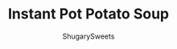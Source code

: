 ---
layout: ../../layouts/MarkdownPostLayout.astro
title: Instant Pot Potato Soup
author: ShugarySweets
pubDate: 2020-07-16
description: "Potato Soup loaded with bacon and topped with shredded cheese is a comforting and hearty Instant Pot meal! It doesn&#x27;t get any better than creamy homemade soup that&#x27;s ready in less time than it takes to order takeout."
image_url: https://www.shugarysweets.com/wp-content/uploads/2020/07/instant-pot-potato-soup-4.jpg
tags: ["Soups and Stews","American"]
calories: 804
protein: 21
carbohydrates: 114
fats: 30
fiber: 10
ingredients: ["1 shallot","2 jalapenos ","3 cloves garlic","10 red potatoes","½ bag baby yellow potatoes (about 15-20 potatoes)","½ cup chopped bacon","4 Tbsp unsalted butter, divided","32 oz chicken broth","1 tsp fresh Thyme (a couple stalks)","3 Tbsp corn starch","3 Tbsp water","1 cup whole milk","1 cup heavy whipping cream","1 tsp black pepper","Green onion (garnish)","½ cup shredded cheddar cheese, optional","Sliced jalapenos, for garnish, optional"]
serves: 6
time: "35 minutes"
prepTime: "15 minutes"
instructions: ["Dice shallot, jalapeno, and press the garlic cloves. Set aside. Cut red potatoes into fourths and baby yellow potatoes into halves. Cut bacon into small pieces. ","Select saute setting on instant pot. Add 2 Tbsp butter, shallot, jalapeno, garlic, and bacon. Cook for 3 minutes. Turn off.","Deglaze the pot by adding the chicken broth, and scraping the bits stuck to the bottom with a wooden spoon.","Add potatoes, 2 Tbsp butter and fresh thyme to the pot. Secure the lid in place and make sure the valve on top is set to \"SEALING.\"","Select High Pressure for a cook time of 8 minutes.","While the soup cooks, in a small bowl, mix 3 tbsp cornstarch and 3 tbsp water to make a slurry. Set aside.","When the cook time ends, do a quick release of the pressure by moving the valve on top to \"VENTING.\"","Open the lid and add the cornstarch slurry with 1 cup whole milk, 1 cup heavy whipping cream, and black pepper to the pot and stir. Set to SAUTE and cook for 8 minutes, until thickened. ","Lightly mash potatoes to desired consistency. Let cool for 10 minutes to thicken. Top with shredded cheese & green onion, and sour cream if desired. Add more bacon bits too if desired."]
nutrition: ["804 calories","114 grams carbohydrates","88 milligrams cholesterol","30 grams fat","10 grams fiber","21 grams protein","17 grams saturated fat","884 milligrams sodium","12 grams sugar","1 grams trans fat","10 grams unsaturated fat"]
---